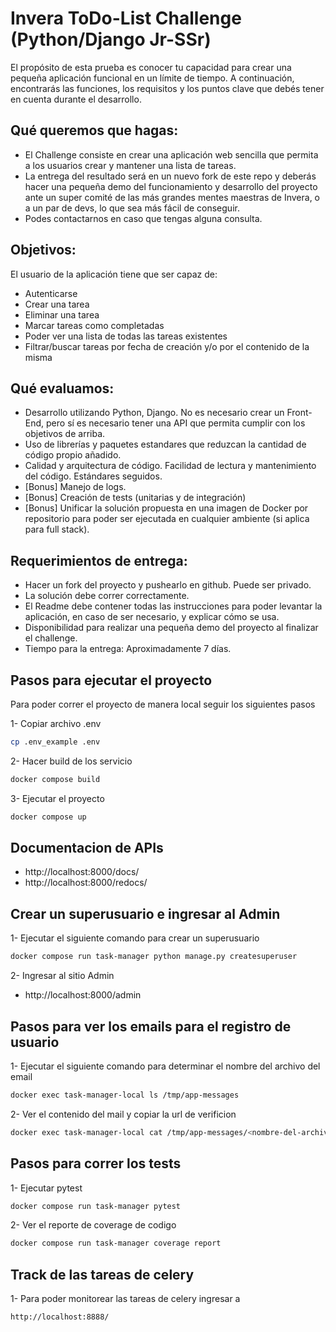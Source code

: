 # Invera ToDo-List Challenge (Python/Django Jr-SSr)

El propósito de esta prueba es conocer tu capacidad para crear una pequeña aplicación funcional en un límite de tiempo. A continuación, encontrarás las funciones, los requisitos y los puntos clave que debés tener en cuenta durante el desarrollo.

## Qué queremos que hagas:

- El Challenge consiste en crear una aplicación web sencilla que permita a los usuarios crear y mantener una lista de tareas.
- La entrega del resultado será en un nuevo fork de este repo y deberás hacer una pequeña demo del funcionamiento y desarrollo del proyecto ante un super comité de las más grandes mentes maestras de Invera, o a un par de devs, lo que sea más fácil de conseguir.
- Podes contactarnos en caso que tengas alguna consulta.

## Objetivos:

El usuario de la aplicación tiene que ser capaz de:

- Autenticarse
- Crear una tarea
- Eliminar una tarea
- Marcar tareas como completadas
- Poder ver una lista de todas las tareas existentes
- Filtrar/buscar tareas por fecha de creación y/o por el contenido de la misma

## Qué evaluamos:

- Desarrollo utilizando Python, Django. No es necesario crear un Front-End, pero sí es necesario tener una API que permita cumplir con los objetivos de arriba.
- Uso de librerías y paquetes estandares que reduzcan la cantidad de código propio añadido.
- Calidad y arquitectura de código. Facilidad de lectura y mantenimiento del código. Estándares seguidos.
- [Bonus] Manejo de logs.
- [Bonus] Creación de tests (unitarias y de integración)
- [Bonus] Unificar la solución propuesta en una imagen de Docker por repositorio para poder ser ejecutada en cualquier ambiente (si aplica para full stack).

## Requerimientos de entrega:

- Hacer un fork del proyecto y pushearlo en github. Puede ser privado.
- La solución debe correr correctamente.
- El Readme debe contener todas las instrucciones para poder levantar la aplicación, en caso de ser necesario, y explicar cómo se usa.
- Disponibilidad para realizar una pequeña demo del proyecto al finalizar el challenge.
- Tiempo para la entrega: Aproximadamente 7 días.


## Pasos para ejecutar el proyecto
Para poder correr el proyecto de manera local seguir los siguientes pasos

1- Copiar archivo .env
```sh
cp .env_example .env
```
2- Hacer build de los servicio
```sh
docker compose build
```
3- Ejecutar el proyecto
```sh
docker compose up
```
## Documentacion de APIs
- http://localhost:8000/docs/
- http://localhost:8000/redocs/

## Crear un superusuario e ingresar al Admin
1- Ejecutar el siguiente comando para crear un superusuario
```sh
docker compose run task-manager python manage.py createsuperuser
```
2- Ingresar al sitio Admin
- http://localhost:8000/admin
## Pasos para ver los emails para el registro de usuario
1- Ejecutar el siguiente comando para determinar el nombre del archivo del email
```sh
docker exec task-manager-local ls /tmp/app-messages
```
2- Ver el contenido del mail y copiar la url de verificion
```sh
docker exec task-manager-local cat /tmp/app-messages/<nombre-del-archivo>
```
## Pasos para correr los tests
1- Ejecutar pytest
```sh
docker compose run task-manager pytest
```
2- Ver el reporte de coverage de codigo
```sh
docker compose run task-manager coverage report
```
## Track de las tareas de celery
1- Para poder monitorear las tareas de celery ingresar a
```sh
http://localhost:8888/
```
